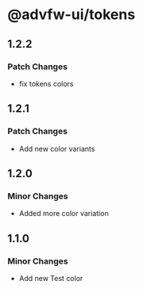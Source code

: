 # @advfw-ui/tokens

## 1.2.2

### Patch Changes

- fix tokens colors

## 1.2.1

### Patch Changes

- Add new color variants

## 1.2.0

### Minor Changes

- Added more color variation

## 1.1.0

### Minor Changes

- Add new Test color
